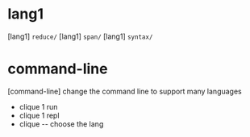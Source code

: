 # lang1

[lang1] `reduce/`
[lang1] `span/`
[lang1] `syntax/`

# command-line

[command-line] change the command line to support many languages

- clique 1 run
- clique 1 repl
- clique -- choose the lang
